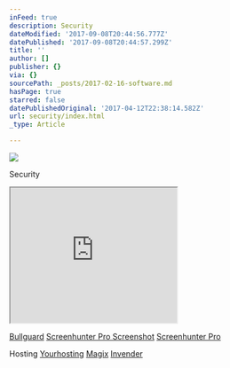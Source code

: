 ```yaml
---
inFeed: true
description: Security
dateModified: '2017-09-08T20:44:56.777Z'
datePublished: '2017-09-08T20:44:57.299Z'
title: ''
author: []
publisher: {}
via: {}
sourcePath: _posts/2017-02-16-software.md
hasPage: true
starred: false
datePublishedOriginal: '2017-04-12T22:38:14.582Z'
url: security/index.html
_type: Article

---
```

![](https://the-grid-user-content.s3-us-west-2.amazonaws.com/1f9d0d74-bfa7-4f33-b88a-5f094eaca0a8.jpg)

Security

<iframe src="https://the-grid.github.io/ed-userhtml/?g=eJy1kc1LxDAQxe_9K2LuNu0uKnTbil-goOhhL57KtJlNwuajpLPE_e_tqosIHvU082CY93u8-uT2-Wb9-nLHNDnbZvVxIMg2y2pgOuKm4ZporIRIKeX9zlq1gyjzIThBJC6JmrNFUXTloiuXy4vzsrs-3nBGEBVSw7vegt_ytjZOsSkOP38GB5Fyb8WDA4WT8LLvzOdKGlU0UiTjt2g9gBNT2FCCiOKbZfSKM7Cz0f366ZHRjkI0YDmbaG-x4clI0lVZFOPbSqNRmg6CzaoPUWKsitXMJqBlv6e-GnCSJuJwoPyfVDBbnH55_GWcrBZ9kPu5VfHR7ju6JKkt" height="244" style=""></iframe>

[Bullguard][0]
[Screenhunter Pro Screenshot][1]
[Screenhunter Pro][1]

Hosting
[Yourhosting][2]
[Magix][3]
[Invender][4]

[0]: http://www.bullguard.com/tt/?tt=5200_12_133761_Bullguard
[1]: https://shopper.mycommerce.com/checkout/cart/add/15926-1?affiliate=622592
[2]: http://www.yourhosting.nl/goto.php?afid=12028103
[3]: http://www.magix.com/ap/tradetracker/?tt=2074_12_133761_Magix&r=%2F
[4]: http://www.invender.nl/ttiv/index.php?tt=352_12_133761_Invender&r=%2F